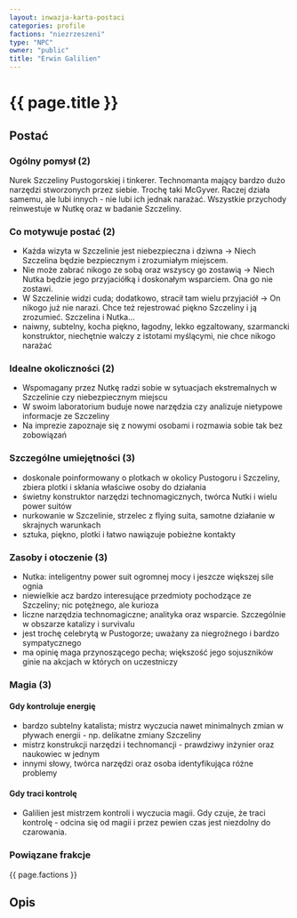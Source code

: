 ```yaml
---
layout: inwazja-karta-postaci
categories: profile
factions: "niezrzeszeni"
type: "NPC"
owner: "public"
title: "Erwin Galilien"
---
```


# {{ page.title }}

## Postać

### Ogólny pomysł (2)

Nurek Szczeliny Pustogorskiej i tinkerer. Technomanta mający bardzo dużo narzędzi stworzonych przez siebie. Trochę taki McGyver. Raczej działa samemu, ale lubi innych - nie lubi ich jednak narażać. Wszystkie przychody reinwestuje w Nutkę oraz w badanie Szczeliny.

### Co motywuje postać (2)

* Każda wizyta w Szczelinie jest niebezpieczna i dziwna -> Niech Szczelina będzie bezpiecznym i zrozumiałym miejscem.
* Nie może zabrać nikogo ze sobą oraz wszyscy go zostawią -> Niech Nutka będzie jego przyjaciółką i doskonałym wsparciem. Ona go nie zostawi.
* W Szczelinie widzi cuda; dodatkowo, stracił tam wielu przyjaciół -> On nikogo już nie narazi. Chce też rejestrować piękno Szczeliny i ją zrozumieć. Szczelina i Nutka...
* naiwny, subtelny, kocha piękno, łagodny, lekko egzaltowany, szarmancki konstruktor, niechętnie walczy z istotami myślącymi, nie chce nikogo narażać

### Idealne okoliczności (2)

* Wspomagany przez Nutkę radzi sobie w sytuacjach ekstremalnych w Szczelinie czy niebezpiecznym miejscu
* W swoim laboratorium buduje nowe narzędzia czy analizuje nietypowe informacje ze Szczeliny
* Na imprezie zapoznaje się z nowymi osobami i rozmawia sobie tak bez zobowiązań

### Szczególne umiejętności (3)

* doskonale poinformowany o plotkach w okolicy Pustogoru i Szczeliny, zbiera plotki i skłania właściwe osoby do działania
* świetny konstruktor narzędzi technomagicznych, twórca Nutki i wielu power suitów
* nurkowanie w Szczelinie, strzelec z flying suita, samotne działanie w skrajnych warunkach
* sztuka, piękno, plotki i łatwo nawiązuje pobieżne kontakty

### Zasoby i otoczenie (3)

* Nutka: inteligentny power suit ogromnej mocy i jeszcze większej sile ognia
* niewielkie acz bardzo interesujące przedmioty pochodzące ze Szczeliny; nic potężnego, ale kurioza
* liczne narzędzia technomagiczne; analityka oraz wsparcie. Szczególnie w obszarze katalizy i survivalu
* jest trochę celebrytą w Pustogorze; uważany za niegroźnego i bardzo sympatycznego
* ma opinię maga przynoszącego pecha; większość jego sojuszników ginie na akcjach w których on uczestniczy

### Magia (3)

#### Gdy kontroluje energię

* bardzo subtelny katalista; mistrz wyczucia nawet minimalnych zmian w pływach energii - np. delikatne zmiany Szczeliny
* mistrz konstrukcji narzędzi i technomancji - prawdziwy inżynier oraz naukowiec w jednym
* innymi słowy, twórca narzędzi oraz osoba identyfikująca różne problemy

#### Gdy traci kontrolę

* Galilien jest mistrzem kontroli i wyczucia magii. Gdy czuje, że traci kontrolę - odcina się od magii i przez pewien czas jest niezdolny do czarowania.

### Powiązane frakcje

{{ page.factions }}

## Opis


